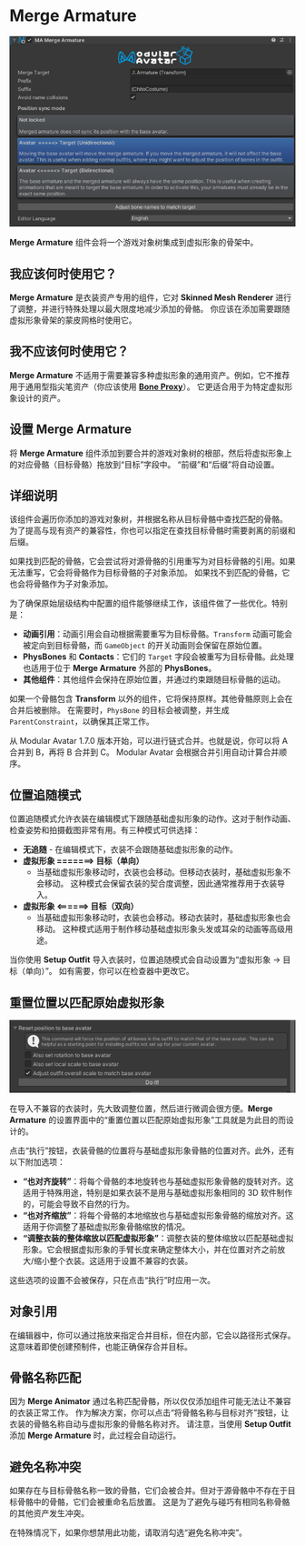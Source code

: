 ﻿# Merge Armature

![Merge Armature](merge-armature.png)

**Merge Armature** 组件会将一个游戏对象树集成到虚拟形象的骨架中。

## 我应该何时使用它？

**Merge Armature** 是衣装资产专用的组件，它对 **Skinned Mesh Renderer** 进行了调整，并进行特殊处理以最大限度地减少添加的骨骼。
你应该在添加需要跟随虚拟形象骨架的蒙皮网格时使用它。

## 我不应该何时使用它？

**Merge Armature** 不适用于需要兼容多种虚拟形象的通用资产。例如，它不推荐用于通用型指尖笔资产（你应该使用 **[Bone Proxy](bone-proxy.md)**）。
它更适合用于为特定虚拟形象设计的资产。

## 设置 Merge Armature

将 **Merge Armature** 组件添加到要合并的游戏对象树的根部，然后将虚拟形象上的对应骨骼（目标骨骼）拖放到“目标”字段中。
“前缀”和“后缀”将自动设置。

## 详细说明

该组件会遍历你添加的游戏对象树，并根据名称从目标骨骼中查找匹配的骨骼。
为了提高与现有资产的兼容性，你也可以指定在查找目标骨骼时需要剥离的前缀和后缀。

如果找到匹配的骨骼，它会尝试将对源骨骼的引用重写为对目标骨骼的引用。如果无法重写，它会将骨骼作为目标骨骼的子对象添加。
如果找不到匹配的骨骼，它也会将骨骼作为子对象添加。

为了确保原始层级结构中配置的组件能够继续工作，该组件做了一些优化。特别是：
* **动画引用**：动画引用会自动根据需要重写为目标骨骼。`Transform` 动画可能会被定向到目标骨骼，而 `GameObject` 的开关动画则会保留在原始位置。
* **PhysBones** 和 **Contacts**：它们的 `Target` 字段会被重写为目标骨骼。此处理也适用于位于 **Merge Armature** 外部的 **PhysBones**。
* **其他组件**：其他组件会保持在原始位置，并通过约束跟随目标骨骼的运动。

如果一个骨骼包含 **Transform** 以外的组件，它将保持原样。其他骨骼原则上会在合并后被删除。
在需要时，`PhysBone` 的目标会被调整，并生成 `ParentConstraint`，以确保其正常工作。

从 Modular Avatar 1.7.0 版本开始，可以进行链式合并。也就是说，你可以将 A 合并到 B，再将 B 合并到 C。
Modular Avatar 会根据合并引用自动计算合并顺序。

## 位置追随模式

位置追随模式允许衣装在编辑模式下跟随基础虚拟形象的动作。这对于制作动画、检查姿势和拍摄截图非常有用。有三种模式可供选择：

* **无追随** - 在编辑模式下，衣装不会跟随基础虚拟形象的动作。
* **虚拟形象 =======> 目标（单向）** 
  - 当基础虚拟形象移动时，衣装也会移动。但移动衣装时，基础虚拟形象不会移动。
  这种模式会保留衣装的契合度调整，因此通常推荐用于衣装导入。
* **虚拟形象 \<======> 目标（双向）** 
  - 当基础虚拟形象移动时，衣装也会移动。移动衣装时，基础虚拟形象也会移动。
  这种模式适用于制作移动基础虚拟形象头发或耳朵的动画等高级用途。

当你使用 **Setup Outfit** 导入衣装时，位置追随模式会自动设置为“虚拟形象 -> 目标（单向）”。
如有需要，你可以在检查器中更改它。

## 重置位置以匹配原始虚拟形象

![位置を元アバターに合わせてリセット](merge-armature-reset-position.png)

在导入不兼容的衣装时，先大致调整位置，然后进行微调会很方便。**Merge Armature** 的设置界面中的“重置位置以匹配原始虚拟形象”工具就是为此目的而设计的。

点击“执行”按钮，衣装骨骼的位置将与基础虚拟形象骨骼的位置对齐。此外，还有以下附加选项：

* **“也对齐旋转”**：将每个骨骼的本地旋转也与基础虚拟形象骨骼的旋转对齐。这适用于特殊用途，特别是如果衣装不是用与基础虚拟形象相同的 3D 软件制作的，可能会导致不自然的行为。
* **“也对齐缩放”**：将每个骨骼的本地缩放也与基础虚拟形象骨骼的缩放对齐。这适用于你调整了基础虚拟形象骨骼缩放的情况。
* **“调整衣装的整体缩放以匹配虚拟形象”**：调整衣装的整体缩放以匹配基础虚拟形象。它会根据虚拟形象的手臂长度来确定整体大小，并在位置对齐之前放大/缩小整个衣装。这适用于设置不兼容的衣装。

这些选项的设置不会被保存，只在点击“执行”时应用一次。

## 对象引用

在编辑器中，你可以通过拖放来指定合并目标，但在内部，它会以路径形式保存。这意味着即使创建预制件，也能正确保存合并目标。

## 骨骼名称匹配

因为 **Merge Animator** 通过名称匹配骨骼，所以仅仅添加组件可能无法让不兼容的衣装正常工作。
作为解决方案，你可以点击“将骨骼名称与目标对齐”按钮，让衣装的骨骼名称自动与虚拟形象的骨骼名称对齐。
请注意，当使用 **Setup Outfit** 添加 **Merge Armature** 时，此过程会自动运行。

## 避免名称冲突

如果存在与目标骨骼名称一致的骨骼，它们会被合并。但对于源骨骼中不存在于目标骨骼中的骨骼，它们会被重命名后放置。
这是为了避免与碰巧有相同名称骨骼的其他资产发生冲突。

在特殊情况下，如果你想禁用此功能，请取消勾选“避免名称冲突”。